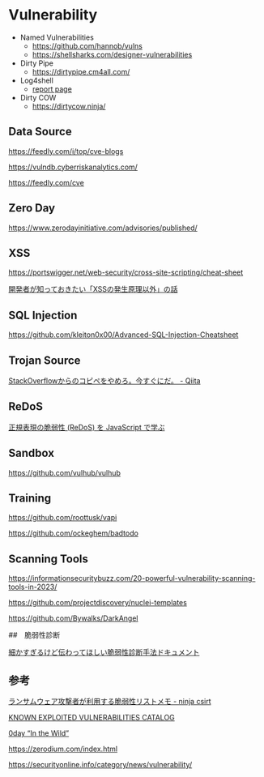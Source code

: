 # Vulnerability

- Named Vulnerabilities
  - https://github.com/hannob/vulns
  - https://shellsharks.com/designer-vulnerabilities
- Dirty Pipe
  - https://dirtypipe.cm4all.com/
- Log4shell
  - [report page](../secreports/log4shell.md)
- Dirty COW
  - https://dirtycow.ninja/

## Data Source

https://feedly.com/i/top/cve-blogs

https://vulndb.cyberriskanalytics.com/

https://feedly.com/cve

## Zero Day

https://www.zerodayinitiative.com/advisories/published/

## XSS

https://portswigger.net/web-security/cross-site-scripting/cheat-sheet

[開発者が知っておきたい「XSSの発生原理以外」の話](https://blog.flatt.tech/entry/xss_risk)

## SQL Injection

https://github.com/kleiton0x00/Advanced-SQL-Injection-Cheatsheet

## Trojan Source

[StackOverflowからのコピペをやめろ。今すぐにだ。 - Qiita](https://qiita.com/rana_kualu/items/3b03961deb003a8a2f1d)

## ReDoS

[正規表現の脆弱性 (ReDoS) を JavaScript で学ぶ](http://nmi.jp/2022-02-18-Understanding-ReDoS)

## Sandbox

https://github.com/vulhub/vulhub

## Training

https://github.com/roottusk/vapi

https://github.com/ockeghem/badtodo

## Scanning Tools

https://informationsecuritybuzz.com/20-powerful-vulnerability-scanning-tools-in-2023/

https://github.com/projectdiscovery/nuclei-templates

https://github.com/Bywalks/DarkAngel

##　脆弱性診断

[細かすぎるけど伝わってほしい脆弱性診断手法ドキュメント](https://webapppentestguidelines.github.io/newtechtestdoc/)

## 参考

[ランサムウェア攻撃者が利用する脆弱性リストメモ - ninja csirt](https://csirt.ninja/?p=1883)

[KNOWN EXPLOITED VULNERABILITIES CATALOG](https://www.cisa.gov/known-exploited-vulnerabilities-catalog)

[0day “In the Wild”](https://docs.google.com/spreadsheets/d/1lkNJ0uQwbeC1ZTRrxdtuPLCIl7mlUreoKfSIgajnSyY/edit#gid=1123292625)

https://zerodium.com/index.html

https://securityonline.info/category/news/vulnerability/
